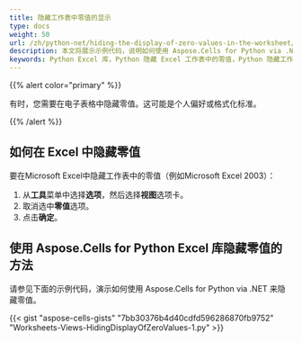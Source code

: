 ```yaml
---
title: 隐藏工作表中零值的显示
type: docs
weight: 50
url: /zh/python-net/hiding-the-display-of-zero-values-in-the-worksheet/
description: 本文将展示示例代码，说明如何使用 Aspose.Cells for Python via .NET API 在程序中隐藏 Excel 电子表格中的零值。
keywords: Python Excel 库，Python 隐藏 Excel 工作表中的零值，Python 隐藏工作表中零值的显示。
---
```


{{% alert color="primary" %}} 

有时，您需要在电子表格中隐藏零值。这可能是个人偏好或格式化标准。

{{% /alert %}} 

## **如何在 Excel 中隐藏零值**

要在Microsoft Excel中隐藏工作表中的零值（例如Microsoft Excel 2003）：

1. 从**工具**菜单中选择**选项**，然后选择**视图**选项卡。
1. 取消选中**零值**选项。
1. 点击**确定**。

## **使用 Aspose.Cells for Python Excel 库隐藏零值的方法**

请参见下面的示例代码，演示如何使用 Aspose.Cells for Python via .NET 来隐藏零值。

{{< gist "aspose-cells-gists" "7bb30376b4d40cdfd596286870fb9752" "Worksheets-Views-HidingDisplayOfZeroValues-1.py" >}}
